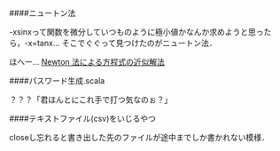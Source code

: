 ####ニュートン法

-xsinxって関数を微分していつものように極小値かなんか求めようと思ったら，-x=tanx...
そこでぐぐって見つけたのがニュートン法．

ほへー…
[Newton 法による方程式の近似解法](http://www.math.u-ryukyu.ac.jp/~suga/C/2004/7/node9.html)


####パスワード生成.scala

？？？「君ほんとにこれ手で打つ気なのぉ？」


####テキストファイル(csv)をいじるやつ

closeし忘れると書き出した先のファイルが途中までしか書かれない模様．

